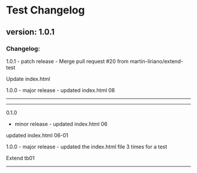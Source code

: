 # Test Changelog

## version: 1.0.1



### Changelog:

1.0.1 - patch release - Merge pull request #20 from martin-liriano/extend-test

Update index.html

1.0.0 - major release - updated index.html 08

---

---
0.1.0
 - minor release - updated index.html 06

updated index.html 06-01

1.0.0 - major release - updated the index.html file 3 times for a test

Extend tb01

---

